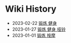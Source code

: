 # Wiki History

- 2023-02-22        [锻炼 健身](/0005_锻炼_健身)
- 2023-01-27        [锻炼 健身 哑铃](/0004_锻炼_健身_哑铃)
- 2023-01-01        [锻炼 按摩](/0003_锻炼_按摩)
